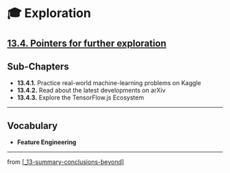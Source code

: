 # 🎓 Exploration

## [**13.4.** Pointers for further exploration](https://livebook.manning.com/book/deep-learning-with-javascript/chapter-13/148)

## Sub-Chapters

- **13.4.1.** Practice real-world machine-learning problems on Kaggle
- **13.4.2.** Read about the latest developments on arXiv
- **13.4.3.** Explore the TensorFlow.js Ecosystem

---

## **Vocabulary**

- <b>Feature Engineering</b>

<link rel="stylesheet" type="text/css" media="all" href="../../../assets/css/custom.css" />

---

from [[_13-summary-conclusions-beyond]]

[//begin]: # "Autogenerated link references for markdown compatibility"
[_13-summary-conclusions-beyond]: ../_13-summary-conclusions-beyond.md "🎓 Conclusions"
[//end]: # "Autogenerated link references"
